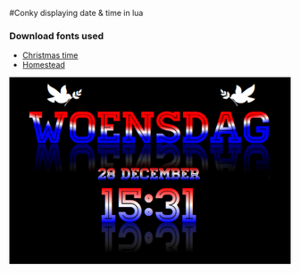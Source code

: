 #Conky displaying date & time in lua
### Download fonts used
- [Christmas time](http://www.dafont.com/christmas-time-2.font)
- [Homestead](http://www.losttype.com/font/?name=homestead)
<p align="center">
  <img src="https://raw.githubusercontent.com/wim66/conky-time-lua/master/conky-time-lua/preview.png" alt="image">
</p>

